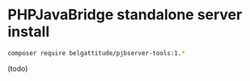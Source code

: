 # PHPJavaBridge standalone server install

```sh
composer require belgattitude/pjbserver-tools:1.*
```

(todo)

